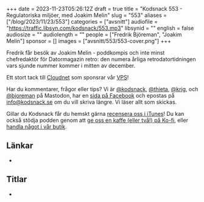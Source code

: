 +++
date = 2023-11-23T05:26:12Z
draft = true
title = "Kodsnack 553 - Regulatoriska miljöer, med Joakim Melin"
slug = "553"
aliases = ["/blog/2023/11/23/553"]
categories = ["avsnitt"]
audiofile = "https://traffic.libsyn.com/kodsnack/553.mp3"
libsynid = ""
english = false
audiosize = ""
audiolength = ""
people = ["Fredrik Björeman", "Joakim Melin"]
sponsor = []
images = ["avsnitt/553/553-cover.png"]
+++

Fredrik får besök av Joakim Melin - poddkompis och inte minst chefredaktör för Datormagazin retro: den numera årliga retrodatortidningen vars sjunde nummer kommer i mitten av december.

Ett stort tack till [Cloudnet](https://www.cloudnet.se) som sponsrar vår [VPS](https://en.wikipedia.org/wiki/Virtual_private_server)!

Har du kommentarer, frågor eller tips? Vi är [@kodsnack](https://social.podsnack.se/@kodsnack), [@thieta](https://6510.nu/@thieta), [@krig](https://6510.nu/@krig), och [@bjoreman](https://toot.cafe/@bjoreman) på Mastodon, har en [sida på Facebook](https://www.facebook.com/) och epostas på [info@kodsnack.se](mailto:info@kodsnack.se) om du vill skriva längre. Vi läser allt som skickas.

Gillar du Kodsnack får du hemskt gärna [recensera oss i iTunes](https://itunes.apple.com/se/podcast/kodsnack/id561631498?l=en)! Du kan också stödja podden genom att <a href="https://ko-fi.com/kodsnack" rel="payment">ge oss en kaffe (eller två!) på Ko-fi</a>, eller [handla något i vår butik](https://shop.spreadshirt.se/kodsnack/).

## Länkar ##
* 

## Titlar ##
* 